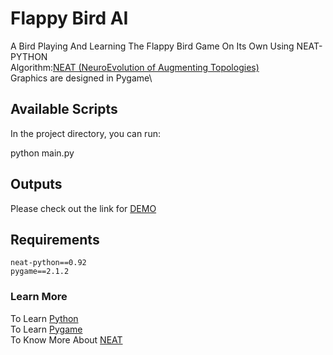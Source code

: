 # Flappy Bird AI
A Bird Playing And Learning The Flappy Bird Game On Its Own Using NEAT-PYTHON\
Algorithm:[NEAT (NeuroEvolution of Augmenting Topologies)](https://www.nltk.org)\
Graphics are designed in Pygame\

## Available Scripts
In the project directory, you can run:

python main.py

## Outputs
Please check out the link for [DEMO](https://photos.app.goo.gl/fHwoHaABGjdLVdar6)

## Requirements
```
neat-python==0.92
pygame==2.1.2
```

### Learn More
To Learn [Python](https://www.python.org/doc/)\
To Learn [Pygame](https://www.pygame.org/news)\
To Know More About [NEAT](https://neat-python.readthedocs.io/en/latest/)

